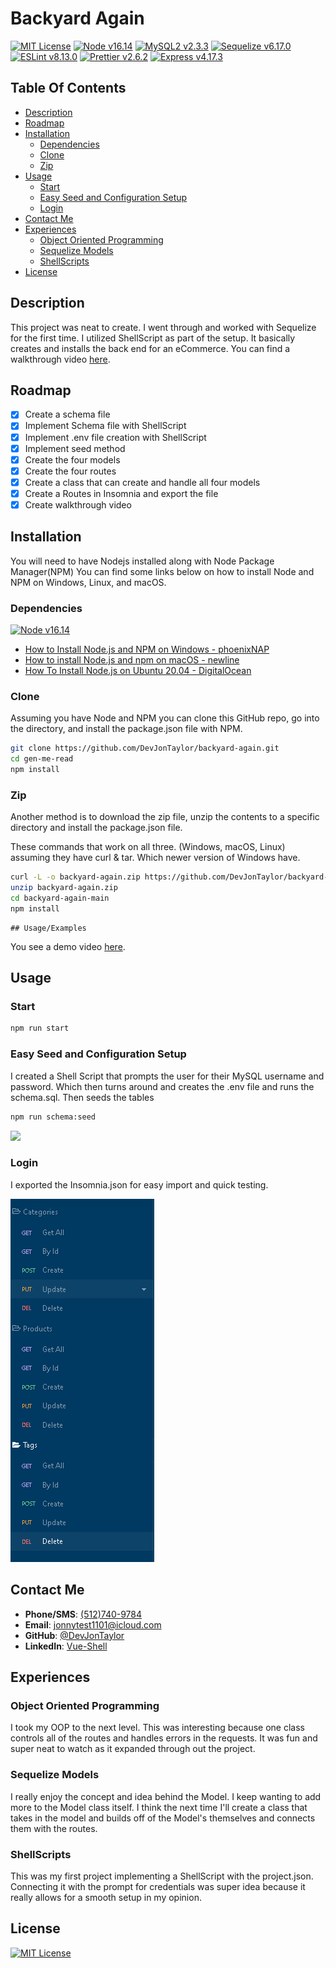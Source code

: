 # Backyard Again
[![MIT License](https://img.shields.io/badge/license-MIT-green?style=plastic "MIT License" )](./LICENSE)
[![Node v16.14 ](https://img.shields.io/badge/Node%20v16.14-339933?labelColor=ffffff&style=plastic&logo=node.js&logoColor=339933 'Node.JS')](https://nodejs.org/)
[![MySQL2 v2.3.3](https://img.shields.io/badge/MySQL2%20v2.3.3-00d1b2?labelColor=ffffff&style=plastic&logo=MySQL 'NodeJS Website')](https://www.npmjs.com/package/mysql2)
[![Sequelize v6.17.0](https://img.shields.io/badge/Sequelize%20v6.17.0-52b0e7?labelColor=ffffff&style=plastic&logo=sequelize&logoColor=52b0e7 'Sequelize NPM')](https://sequelize.org/)
[![ ESLint v8.13.0](https://img.shields.io/badge/ESLint%20v8.13.0-3a33d1?labelColor=ffffff&style=plastic&logo=eslint&logoColor=3a33d1)](https://eslint.org/)
[![ Prettier v2.6.2](https://img.shields.io/badge/Prettier%20v2.6.2-c596c7?labelColor=ffffff&style=plastic&logo=prettier&logoColor=c596c7)](https://prettier.io/)
[![Express v4.17.3](https://img.shields.io/badge/Express-v4.17.3-00e1ff?style=plastic 'Express Website' )](http://expressjs.com/)

## Table Of Contents
- [Description](#description)
- [Roadmap](#roadmap)
- [Installation](#installation)
  - [Dependencies](#dependencies)
  - [Clone](#clone)
  - [Zip](#zip)
- [Usage](#usage)
  - [Start](#start)
  - [Easy Seed and Configuration Setup](#easy-seed-and-configuration-setup)
  - [Login](#login)
- [Contact Me](#contact-me)
- [Experiences](#experiences)
  - [Object Oriented Programming](#object-oriented-programming)
  - [Sequelize Models](#sequelize-models)
  - [ShellScripts](#shellscripts)
- [License](#license)
## Description
This project was neat to create.  I went through and worked with Sequelize
for the first time.  I utilized ShellScript as part of the setup.  It
basically creates and installs the back end for an eCommerce.  You can find a  
walkthrough video [here](https://youtu.be/ZEm7VYBAwn8).
## Roadmap

- [x]  Create a schema file
- [x]  Implement Schema file with ShellScript
- [x]  Implement .env file creation with ShellScript
- [x]  Implement seed method
- [x]  Create the four models
- [x]  Create the four routes
- [x]  Create a class that can create and handle all four models
- [x]  Create a Routes in Insomnia and export the file
- [x]  Create walkthrough video

## Installation

You will need to have Nodejs installed along with Node Package Manager(NPM)  You can
find some links below on how to install Node and NPM on Windows, Linux, and macOS.
### Dependencies
[![Node v16.14 ](https://img.shields.io/badge/Node%20v16.14-339933?labelColor=ffffff&style=plastic&logo=node.js&logoColor=339933 'NodeJS Download Page')](https://nodejs.org/en/download/)
* [How to Install Node.js and NPM on Windows - phoenixNAP](https://phoenixnap.com/kb/install-node-js-npm-on-windows)
* [How to install Node.js and npm on macOS - newline](https://www.newline.co/@Adele/how-to-install-nodejs-and-npm-on-macos--22782681)
* [How To Install Node.js on Ubuntu 20.04 - DigitalOcean](https://www.digitalocean.com/community/tutorials/how-to-install-node-js-on-ubuntu-20-04)
### Clone
Assuming you have Node and NPM you can clone this GitHub repo, go into the directory,
and install the package.json file with NPM.
```bash
git clone https://github.com/DevJonTaylor/backyard-again.git
cd gen-me-read
npm install
```
### Zip
Another method is to download the zip file, unzip the contents to a specific directory
and install the package.json file.

These commands that work on all three. (Windows, macOS, Linux) assuming they have
curl & tar.  Which newer version of Windows have.
```bash
curl -L -o backyard-again.zip https://github.com/DevJonTaylor/backyard-again/archive/refs/heads/main.zip
unzip backyard-again.zip
cd backyard-again-main
npm install
```
    ## Usage/Examples
You see a demo video [here](https://www.youtube.com/watch?v=ZEm7VYBAwn8).

## Usage
### Start
```bash
npm run start
```
### Easy Seed and Configuration Setup
I created a Shell Script that prompts the user for their MySQL username and password.
Which then turns around and creates the .env file and runs the schema.sql.  Then seeds
the tables
```bash
npm run schema:seed
```

![](./assets/images/schema_seeds.gif)

### Login
I exported the Insomnia.json for easy import and quick testing.

![](./assets/images/insomnia.png)

## Contact Me

- **Phone/SMS**: [(512)740-9784](tel:+15127409784/)
- **Email**: [jonnytest1101@icloud.com](mailto:jonnytest1101@icloud.com)
- **GitHub**: [@DevJonTaylor](https://www.github.com/devjontaylor)
- **LinkedIn**: [Vue-Shell](https://www.linkedin.com/in/vue-shell)
## Experiences

### Object Oriented Programming
I took my OOP to the next level.  This was interesting because one class controls all of
the routes and handles errors in the requests.  It was fun and super neat to watch as it
expanded through out the project.
### Sequelize Models
I really enjoy the concept and idea behind the Model.  I keep wanting to add more to the
Model class itself.  I think the next time I'll create a class that takes in the model
and builds off of the Model's themselves and connects them with the routes.
### ShellScripts
This was my first project implementing a ShellScript with the project.json.  Connecting
it with the prompt for credentials was super idea because it really allows for a smooth
setup in my opinion.

## License
[![MIT License](https://img.shields.io/badge/license-MIT-green?style=plastic)](./LICENSE)